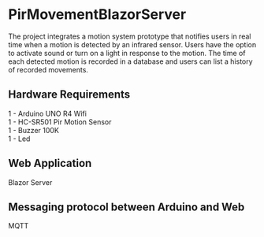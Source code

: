<h1>PirMovementBlazorServer</h1>

The project integrates a motion system prototype that notifies users in real time when a motion is detected by an infrared sensor. Users have the option to activate sound or turn on a light in response to the motion. The time of each detected motion is recorded in a database and users can list a history of recorded movements.

<h2>Hardware Requirements</h2>

1 - Arduino UNO R4 Wifi
</br>
1 - HC-SR501 Pir Motion Sensor
</br>
1 - Buzzer 100K
</br>
1 - Led

<h2>Web Application</h2>

Blazor Server

<h2>Messaging protocol between Arduino and Web</h2>

MQTT

